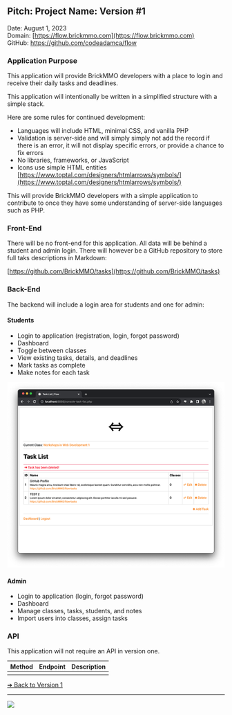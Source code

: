<style>@import url("//readme.codeadam.ca/readme.css");</style>

## Pitch: Project Name: Version #1

Date: August 1, 2023  
Domain: [https://flow.brickmmo.com](https://flow.brickmmo.com)  
GitHub: https://github.com/codeadamca/flow  

### Application Purpose

This application will provide BrickMMO developers with a place to login and receive their daily tasks and deadlines. 

This application will intentionally be written in a simplified structure with a simple stack. 

Here are some rules for continued development:

- Languages will include HTML, minimal CSS, and vanilla PHP
- Validation is server-side and will simply simply not add the record if there is an error, it will not display specific errors, or provide a chance to fix errors
- No libraries, frameworks, or JavaScript
- Icons use simple HTML entities [https://www.toptal.com/designers/htmlarrows/symbols/](https://www.toptal.com/designers/htmlarrows/symbols/)

This will provide BrickMMO developers with a simple application to contribute to once they have some understanding of server-side languages such as PHP.

### Front-End

There will be no front-end for this application. All data will be behind a student and admin login. There will however be a GitHub repository to store full taks descriptions in Markdown:

[https://github.com/BrickMMO/tasks](https://github.com/BrickMMO/tasks)

### Back-End

The backend will include a login area for students and one for admin:

#### Students

- Login to application (registration, login, forgot password)
- Dashboard
- Toggle between classes
- View existing tasks, details, and deadlines
- Mark tasks as complete
- Make notes for each task

![Flow Task List](../images/v1-screenshot-flow-tasks.png)

#### Admin

- Login to application (login, forgot password)
- Dashboard
- Manage classes, tasks, students, and notes
- Import users into classes, assign tasks

### API

This application will not require an API in version one.

| Method | Endpoint | Description |
| - | - | - |
|  |  |  |

[&#10132; Back to Version 1](/flow-about/v1)

---

<a href="https://brickmmo.com">
<img src="https://brickmmo.com/images/brickmmo-logo-horizontal.jpg" width="100">
</a>
